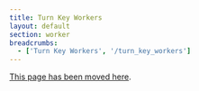 ```yaml
---
title: Turn Key Workers
layout: default
section: worker
breadcrumbs:
  - ['Turn Key Workers', '/turn_key_workers']
---
```


[This page has been moved here](/worker/turnkey).
